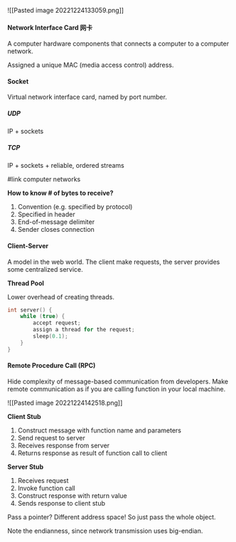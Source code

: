 ![[Pasted image 20221224133059.png]]

#### Network Interface Card 网卡

A computer hardware components that connects a computer to a computer network.

Assigned a unique MAC (media access control) address.

#### Socket

Virtual network interface card, named by port number.

##### UDP

IP + sockets

##### TCP

IP + sockets + reliable, ordered streams

#link computer networks

**How to know \# of bytes to receive?**

1. Convention (e.g. specified by protocol)
2. Specified in header
3. End-of-message delimiter
4. Sender closes connection

#### Client-Server

A model in the web world. The client make requests, the server provides some centralized service.

**Thread Pool**

Lower overhead of creating threads.

```c++
int server() {
	while (true) {
		accept request;
		assign a thread for the request;
		sleep(0.1);
	}
}
```

#### Remote Procedure Call (RPC)

Hide complexity of message-based communication from developers. Make remote communication as if you are calling function in your local machine.

![[Pasted image 20221224142518.png]]

**Client Stub**

1. Construct message with function name and parameters
2. Send request to server
3. Receives response from server
4. Returns response as result of function call to client

**Server Stub**

1. Receives request
2. Invoke function call
3. Construct response with return value
4. Sends response to client stub

Pass a pointer? Different address space! So just pass the whole object.

Note the endianness, since network transmission uses big-endian.
